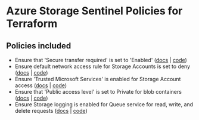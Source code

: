 # Azure Storage Sentinel Policies for Terraform

## Policies included

-  Ensure that 'Secure transfer required' is set to 'Enabled' ([docs](https://github.com/rclark/policy-library-azure-storage-terraform-policies/blob/main/docs/policies/secure-transfer-required-is-enabled.md) | [code](https://github.com/rclark/policy-library-azure-storage-terraform-policies/blob/main/policies/secure-transfer-required-is-enabled/secure-transfer-required-is-enabled.sentinel))
-  Ensure default network access rule for Storage Accounts is set to deny ([docs](https://github.com/rclark/policy-library-azure-storage-terraform-policies/blob/main/docs/policies/default-network-access-rule-set-to-deny.md) | [code](https://github.com/rclark/policy-library-azure-storage-terraform-policies/blob/main/policies/default-network-access-rule-set-to-deny/default-network-access-rule-set-to-deny.sentinel))
-  Ensure 'Trusted Microsoft Services' is enabled for Storage Account access ([docs](https://github.com/rclark/policy-library-azure-storage-terraform-policies/blob/main/docs/policies/trusted-microsoft-services-is-enabled.md) | [code](https://github.com/rclark/policy-library-azure-storage-terraform-policies/blob/main/policies/trusted-microsoft-services-is-enabled/trusted-microsoft-services-is-enabled.sentinel))
-  Ensure that 'Public access level' is set to Private for blob containers ([docs](https://github.com/rclark/policy-library-azure-storage-terraform-policies/blob/main/docs/policies/blob-public-access-level-set-to-private.md) | [code](https://github.com/rclark/policy-library-azure-storage-terraform-policies/blob/main/policies/blob-public-access-level-set-to-private/blob-public-access-level-set-to-private.sentinel))
-  Ensure Storage logging is enabled for Queue service for read, write, and delete requests ([docs](https://github.com/rclark/policy-library-azure-storage-terraform-policies/blob/main/docs/policies/queue-logging-is-enabled.md) | [code](https://github.com/rclark/policy-library-azure-storage-terraform-policies/blob/main/policies/queue-logging-is-enabled/queue-logging-is-enabled.sentinel))